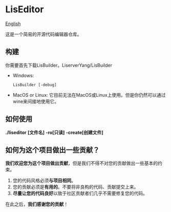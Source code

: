 # LisEditor

[English](./README.md)

这是一个简易的开源代码编辑器仓库。

## 构建

你需要首先下载LisBuilder。LiserverYang/LisBuilder

- Windows:
    ```shell
    LisBuilder [-debug]
    ```

- MacOS or Linux:
    它目前无法在MacOS或Linux上使用。但是你仍然可以通过wine来间接地使用它。

## 如何使用

**./liseditor** **[文件名]** **-ro[只读]** **-create[创建文件]**

## 如何为这个项目做出一些贡献？

**我们欢迎您为这个项目做出贡献**，但是我们不得不对您的贡献做出一些基本的约束。

1. 您的代码风格必须**与项目相同**。
2. 您的贡献必须是**有用的**。不要将非良构的代码、贡献提交上来。
3. **尽量让您的代码良好**以致于社区贡献者们几乎不需要修复您的代码。

在此之后，**我们感谢您的贡献**！


